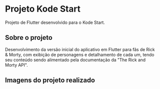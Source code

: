 # Projeto Kode Start

Projeto de Flutter desenvolvido para o Kode Start.

## Sobre o projeto

Desenvolvimento da versão inicial do aplicativo em Flutter para fãs de Rick & Morty, com exibição de personagens e detalhamento de cada um, tendo seu conteúdo sendo alimentado pela documentação da "The Rick and Morty API".

## Imagens do projeto realizado



